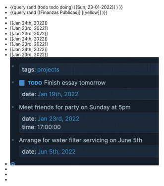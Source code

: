 - {{query (and (todo todo doing) [[Sun, 23-01-2022]] ) }}
- {{query (and [[Finanzas Públicas]] [[yellow]] )}}
-
- [[Jan 24th, 2022]]
- [[Jan 23rd, 2022]]
- [[Jan 23rd, 2022]]
- [[Jan 24th, 2022]]
- [[Jan 23rd, 2022]]
- [[Jan 24th, 2022]]
- [[Jan 23rd, 2022]]
- ![image.png](../assets/image_1642943904681_0.png)
-
-
-